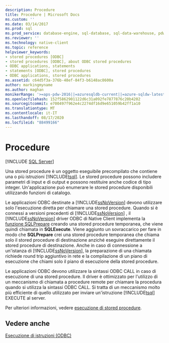 ```yaml
---
description: Procedure
title: Procedure | Microsoft Docs
ms.custom: ''
ms.date: 03/14/2017
ms.prod: sql
ms.prod_service: database-engine, sql-database, sql-data-warehouse, pdw
ms.reviewer: ''
ms.technology: native-client
ms.topic: reference
helpviewer_keywords:
- stored procedures [ODBC]
- stored procedures [ODBC], about ODBC stored procedures
- ODBC applications, statements
- statements [ODBC], stored procedures
- ODBC applications, stored procedures
ms.assetid: c64d5f3a-376b-48ef-84f3-b6148ac8600a
author: markingmyname
ms.author: maghan
monikerRange: '>=aps-pdw-2016||=azuresqldb-current||=azure-sqldw-latest||>=sql-server-2016||=sqlallproducts-allversions||>=sql-server-linux-2017||=azuresqldb-mi-current'
ms.openlocfilehash: 152f5862901122d6c31a092fe7877876c20b4202
ms.sourcegitcommit: e700497f962e4c2274df16d9e651059b42ff1a10
ms.translationtype: MT
ms.contentlocale: it-IT
ms.lasthandoff: 08/17/2020
ms.locfileid: "88499166"
---
```

# <a name="procedures"></a>Procedure
[!INCLUDE [SQL Server](../../../includes/applies-to-version/sql-asdb-asdbmi-asa-pdw.md)]

  Una stored procedure è un oggetto eseguibile precompilato che contiene una o più istruzioni [!INCLUDE[tsql](../../../includes/tsql-md.md)]. Le stored procedure possono includere parametri di input e di output e possono restituire anche codice di tipo integer. Un'applicazione può enumerare le stored procedure disponibili utilizzando funzioni di catalogo.  
  
 Le applicazioni ODBC destinate a [!INCLUDE[ssNoVersion](../../../includes/ssnoversion-md.md)] devono utilizzare solo l'esecuzione diretta per chiamare una stored procedure. Quando si è connessi a versioni precedenti di [!INCLUDE[ssNoVersion](../../../includes/ssnoversion-md.md)] , il [!INCLUDE[ssNoVersion](../../../includes/ssnoversion-md.md)] driver ODBC di Native Client implementa la [funzione SQLPrepare](https://go.microsoft.com/fwlink/?LinkId=59360) creando una stored procedure temporanea, che viene quindi chiamata in **SQLExecute**. Viene aggiunto un sovraccarico per fare in modo che **SQLPrepare** crei una stored procedure temporanea che chiama solo il stored procedure di destinazione anziché eseguire direttamente il stored procedure di destinazione. Anche in caso di connessione a un'istanza di [!INCLUDE[ssNoVersion](../../../includes/ssnoversion-md.md)], la preparazione di una chiamata richiede round trip aggiuntivo in rete e la compilazione di un piano di esecuzione che chiami solo il piano di esecuzione della stored procedure.  
  
 Le applicazioni ODBC devono utilizzare la sintassi ODBC CALL in caso di esecuzione di una stored procedure. Il driver è ottimizzato per l'utilizzo di un meccanismo di chiamata a procedure remote per chiamare la procedura quando si utilizza la sintassi ODBC CALL. Si tratta di un meccanismo molto più efficiente di quello utilizzato per inviare un'istruzione [!INCLUDE[tsql](../../../includes/tsql-md.md)] EXECUTE al server.  
  
 Per ulteriori informazioni, vedere [esecuzione di stored procedure](../../../relational-databases/native-client-odbc-stored-procedures/running-stored-procedures.md).  
  
## <a name="see-also"></a>Vedere anche  
 [Esecuzione di istruzioni &#40;ODBC&#41;](../../../relational-databases/native-client-odbc-queries/executing-statements/executing-statements-odbc.md)  
  
  
